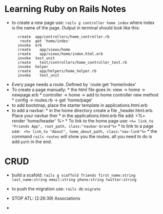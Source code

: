 # Learning Ruby on Rails Notes

* to create a new page use: `rails g controller home index` where index is the name of the page. Output in terminal should look like this:

```
      create  app/controllers/home_controller.rb
       route  get 'home/index'
      invoke  erb
      create    app/views/home
      create    app/views/home/index.html.erb
      invoke  test_unit
      create    test/controllers/home_controller_test.rb
      invoke  helper
      create    app/helpers/home_helper.rb
      invoke    test_unit
```

* Every page needs a route. Defined by `route  get 'home/index'
* To create a page manually:
      * the html file goes in: view -> home -> newpage.erb
      * controller -> home -> add to home controller new method
      * config -> routes.rb -> get 'home/page'
* to add bootstrap, place the starter template in applications.html.erb
* to add a navbar:
      * in the home directory create a file _header.html.erb. Place your navbar ther
      * in the applications.html.erb file add:   <%= render 'home/header' %>
      * To link to the home page use: `<%= link_to "Friends App", root_path, class:"navbar-brand"%>`
      * to link to a page use: ` <%= link_to "About", home_about_path, class:"nav-link"%>`
      * the command `rails routes` will show you the routes. all you need to do is add `path` in the end.
# CRUD
*  build a scafold: `rails g scaffold friends first_name:string last_name:string email:string phone:string twitter:string`
* to push the migration use: `rails db:migrate`

* STOP ATL: (2:26:39) Associations
* 